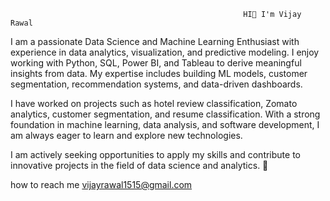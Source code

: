                                                         HI👋 I'm Vijay Rawal
 I am a passionate Data Science and Machine Learning Enthusiast with experience in data analytics, visualization, and predictive modeling. I enjoy working with Python, SQL, Power BI, and Tableau to derive meaningful insights from data. My expertise includes building ML models, customer segmentation, recommendation systems, and data-driven dashboards.

I have worked on projects such as hotel review classification, Zomato analytics, customer segmentation, and resume classification. With a strong foundation in machine learning, data analysis, and software development, I am always eager to learn and explore new technologies.

I am actively seeking opportunities to apply my skills and contribute to innovative projects in the field of data science and analytics. 🚀

how to reach me  vijayrawal1515@gmail.com

